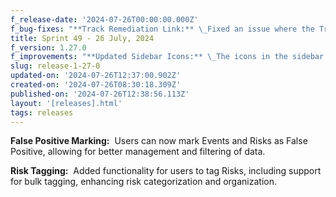 ```yaml
---
f_release-date: '2024-07-26T00:00:00.000Z'
f_bug-fixes: "**Track Remediation Link:** \_Fixed an issue where the Track Remediation link in Events now properly opens the related remediation directly."
title: Sprint 49 - 26 July, 2024
f_version: 1.27.0
f_improvements: "**Updated Sidebar Icons:** \_The icons in the sidebar have been updated for improved clarity and visual appeal.\n\n‍**Summary Sections:** \_Added summary sections to the Risk, Assets, and Events pages for a concise overview of key information.\n\n‍**Event Widget UI Update:** \_The Event Management widget on the Dashboard has been updated with a new user interface for a more streamlined and intuitive experience."
slug: release-1-27-0
updated-on: '2024-07-26T12:37:00.902Z'
created-on: '2024-07-26T08:30:18.309Z'
published-on: '2024-07-26T12:38:56.113Z'
layout: '[releases].html'
tags: releases
---
```


**False Positive Marking:**  Users can now mark Events and Risks as False Positive, allowing for better management and filtering of data.

‍**Risk Tagging:**  Added functionality for users to tag Risks, including support for bulk tagging, enhancing risk categorization and organization.
